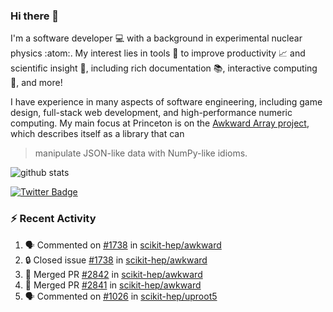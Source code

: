 ### Hi there 👋 

I'm a software developer 💻 with a background in experimental nuclear physics :atom:. My interest lies in tools :wrench: to improve productivity :chart_with_upwards_trend: and scientific insight :telescope:, including rich documentation 📚, interactive computing 🧮, and more! 

I have experience in many aspects of software engineering, including game design, full-stack web development, and high-performance numeric computing. My main focus at Princeton is on the [Awkward Array project](awkward-array.org/), which describes itself as a library that can 
> manipulate JSON-like data with NumPy-like idioms.

![github stats](https://github-readme-stats.vercel.app/api?username=agoose77&show_icons=true&hide_rank=true&hide_title=true&bg_color=30,e76445,904e95&text_color=efe3ec&icon_color=efe3ec)
<!--
**agoose77/agoose77** is a ✨ _special_ ✨ repository because its `README.md` (this file) appears on your GitHub profile.

Here are some ideas to get you started:

- 🔭 I’m currently working on ...
- 🌱 I’m currently learning ...
- 👯 I’m looking to collaborate on ...
- 🤔 I’m looking for help with ...
- 💬 Ask me about ...
- 📫 How to reach me: ...
- 😄 Pronouns: ...
- ⚡ Fun fact: ...
-->

[![Twitter Badge](https://img.shields.io/twitter/follow/agoose77?style=flat-square&logo=Twitter&logoColor=white&color=cornflowerblue)](https://twitter.com/agoose77)

### :zap: Recent Activity

<!--START_SECTION:activity-->
1. 🗣 Commented on [#1738](https://github.com/scikit-hep/awkward/issues/1738#issuecomment-1819906377) in [scikit-hep/awkward](https://github.com/scikit-hep/awkward)
2. 🔒 Closed issue [#1738](https://github.com/scikit-hep/awkward/issues/1738) in [scikit-hep/awkward](https://github.com/scikit-hep/awkward)
3. 🎉 Merged PR [#2842](https://github.com/scikit-hep/awkward/pull/2842) in [scikit-hep/awkward](https://github.com/scikit-hep/awkward)
4. 🎉 Merged PR [#2841](https://github.com/scikit-hep/awkward/pull/2841) in [scikit-hep/awkward](https://github.com/scikit-hep/awkward)
5. 🗣 Commented on [#1026](https://github.com/scikit-hep/uproot5/pull/1026#issuecomment-1819793585) in [scikit-hep/uproot5](https://github.com/scikit-hep/uproot5)
<!--END_SECTION:activity-->
